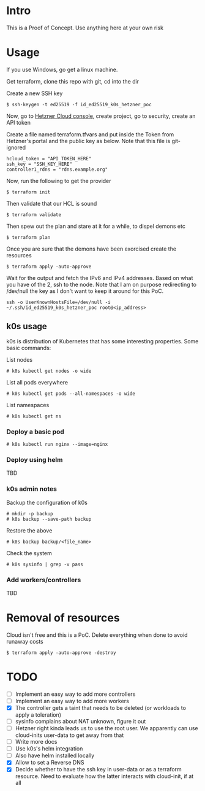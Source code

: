 # Intro

This is a Proof of Concept. Use anything here at your own risk

# Usage

If you use Windows, go get a linux machine.

Get terraform, clone this repo with git, cd into the dir

Create a new SSH key
```
$ ssh-keygen -t ed25519 -f id_ed25519_k0s_hetzner_poc
```

Now, go to [Hetzner Cloud console](console.hetzner.cloud), create project, go to security, create an API token

Create a file named terraform.tfvars and put inside the Token from Hetzner's portal and the public key as below. Note that this file is git-ignored
```
hcloud_token = "API_TOKEN_HERE"
ssh_key = "SSH_KEY_HERE"
controller1_rdns = "rdns.example.org"
```

Now, run the following to get the provider
```
$ terraform init
```

Then validate that our HCL is sound
```
$ terraform validate
```

Then spew out the plan and stare at it for a while, to dispel demons etc
```
$ terraform plan
```

Once you are sure that the demons have been exorcised create the resources
```
$ terraform apply -auto-approve
```

Wait for the output and fetch the IPv6 and IPv4 addresses. Based on what you have of the 2, ssh to the node.
Note that I am on purpose redirecting to /dev/null the key as I don't want to keep it around for this PoC.

```
ssh -o UserKnownHostsFile=/dev/null -i ~/.ssh/id_ed25519_k0s_hetzner_poc root@<ip_address>
```

## k0s usage

k0s is distribution of Kubernetes that has some interesting properties. Some basic commands:

List nodes
```
# k0s kubectl get nodes -o wide
```

List all pods everywhere
```
# k0s kubectl get pods --all-namespaces -o wide
```

List namespaces
```
# k0s kubectl get ns
```

### Deploy a basic pod

```
# k0s kubectl run nginx --image=nginx
```

### Deploy using helm

TBD

### k0s admin notes
Backup the configuration of k0s
```
# mkdir -p backup
# k0s backup --save-path backup
```

Restore the above
```
# k0s backup backup/<file_name>
```

Check the system
```
# k0s sysinfo | grep -v pass
```

### Add workers/controllers

TBD

# Removal of resources

Cloud isn't free and this is a PoC. Delete everything when done to avoid runaway costs
```
$ terraform apply -auto-approve -destroy
```

# TODO

- [ ] Implement an easy way to add more controllers
- [ ] Implement an easy way to add more workers
- [x] The controller gets a taint that needs to be deleted (or workloads to apply a toleration)
- [ ] sysinfo complains about NAT unknown, figure it out
- [ ] Hetzner right kinda leads us to use the root user. We apparently can use cloud-inits user-data to get away from that
- [ ] Write more docs
- [ ] Use k0s's helm integration
- [ ] Also have helm installed locally
- [x] Allow to set a Reverse DNS
- [x] Decide whether to have the ssh key in user-data or as a terraform resource. Need to evaluate how the latter interacts with cloud-init, if at all
